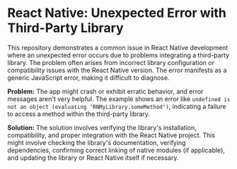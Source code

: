 # React Native: Unexpected Error with Third-Party Library

This repository demonstrates a common issue in React Native development where an unexpected error occurs due to problems integrating a third-party library. The problem often arises from incorrect library configuration or compatibility issues with the React Native version.  The error manifests as a generic JavaScript error, making it difficult to diagnose.

**Problem:** The app might crash or exhibit erratic behavior, and error messages aren't very helpful.  The example shows an error like `undefined is not an object (evaluating 'RNMyLibrary.someMethod')`, indicating a failure to access a method within the third-party library.

**Solution:** The solution involves verifying the library's installation, compatibility, and proper integration with the React Native project.  This might involve checking the library's documentation, verifying dependencies, confirming correct linking of native modules (if applicable), and updating the library or React Native itself if necessary.